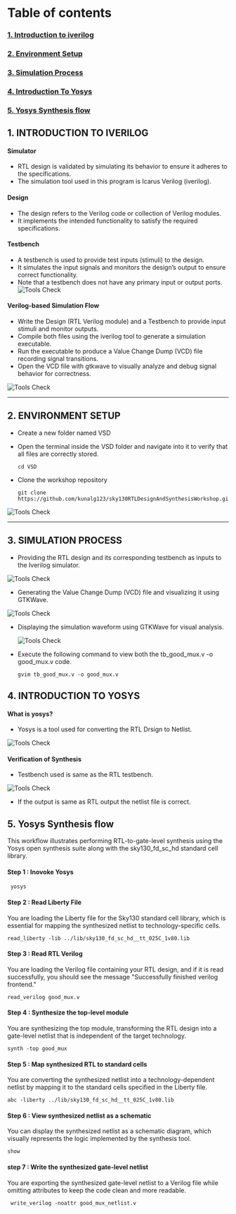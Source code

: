 # Table of contents
### [1. Introduction to iverilog](#1-introduction-to-iverilog)
### [2. Environment Setup](#2-environment-setup)
### [3. Simulation Process](#3-simulation-process)
### [4. Introduction To Yosys](#4-introduction-to-yosys)
### [5. Yosys Synthesis flow](#5-yosys-synthesis-flow)
## 1. INTRODUCTION TO IVERILOG
#### Simulator
* RTL design is validated by simulating its behavior to ensure it adheres to the specifications.
* The simulation tool used in this program is Icarus Verilog (iverilog).

#### Design 
* The design refers to the Verilog code or collection of Verilog modules.
* It implements the intended functionality to satisfy the required specifications.

#### Testbench
* A testbench is used to provide test inputs (stimuli) to the design.
* It simulates the input signals and monitors the design’s output to ensure correct functionality.
* Note that a testbench does not have any primary input or output ports.
![Tools Check](https://github.com/thaaroonesaec24-crypto/RISC-V-TAPEOUT-PROGRAM/blob/main/Week_1/Pictures/TEST%20BENCH.png)

#### Verilog-based Simulation Flow
* Write the Design (RTL Verilog module) and a Testbench to provide input stimuli and monitor outputs.
* Compile both files using the iverilog tool to generate a simulation executable.
* Run the executable to produce a Value Change Dump (VCD) file recording signal transitions.
* Open the VCD file with gtkwave to visually analyze and debug signal behavior for correctness.

![Tools Check](https://github.com/thaaroonesaec24-crypto/RISC-V-TAPEOUT-PROGRAM/blob/main/Week_1/Pictures/iverilog%20design%20flow.png)

--- 

## 2. ENVIRONMENT SETUP
* Create a new folder named VSD
  
* Open the terminal inside the VSD folder and navigate into it to verify that all files are correctly stored.
  ~~~
  cd VSD
* Clone the workshop repository
   ~~~
   git clone https://github.com/kunalg123/sky130RTLDesignAndSynthesisWorkshop.git

![Tools Check](https://github.com/thaaroonesaec24-crypto/RISC-V-TAPEOUT-PROGRAM/blob/main/Week_1/Pictures/environment.png)

---

## 3. SIMULATION PROCESS
* Providing the RTL design and its corresponding testbench as inputs to the Iverilog simulator.
  
![Tools Check](https://github.com/thaaroonesaec24-crypto/RISC-V-TAPEOUT-PROGRAM/blob/main/Week_1/Pictures/comand%20for%20the%20iverilog.png)
  
* Generating the Value Change Dump (VCD) file and visualizing it using GTKWave.

![Tools Check](https://github.com/thaaroonesaec24-crypto/RISC-V-TAPEOUT-PROGRAM/blob/main/Week_1/Pictures/Screenshot%20from%202025-09-23%2021-31-39.png)

* Displaying the simulation waveform using GTKWave for visual analysis.

  ![Tools Check](https://github.com/thaaroonesaec24-crypto/RISC-V-TAPEOUT-PROGRAM/blob/main/Week_1/Pictures/gtk%20window.png)

* Execute the following command to view both the tb_good_mux.v -o good_mux.v code.
  ~~~
  gvim tb_good_mux.v -o good_mux.v
  ~~~

## 4. INTRODUCTION TO YOSYS
 #### What is yosys?
  * Yosys is a tool used for converting the RTL Drsign to Netlist.

 ![Tools Check](https://github.com/thaaroonesaec24-crypto/RISC-V-TAPEOUT-PROGRAM/blob/main/Week_1/Pictures/Screenshot%202025-09-23%20233236.png)

#### Verification of Synthesis
  * Testbench used is same as the RTL testbench.

![Tools Check](https://github.com/thaaroonesaec24-crypto/RISC-V-TAPEOUT-PROGRAM/blob/main/Week_1/Pictures/Screenshot%202025-09-23%20231603.png)

* If the output is same as RTL output the netlist file is correct.

## 5. Yosys Synthesis flow

  This workflow illustrates performing RTL-to-gate-level synthesis using the Yosys open synthesis suite along with the sky130_fd_sc_hd standard cell library.
  
#### Step 1 : Inovoke Yosys
~~~
 yosys
~~~
#### Step 2 : Read Liberty File
  You are loading the Liberty file for the Sky130 standard cell library, which is essential for mapping the synthesized netlist to technology-specific cells.
~~~
read_liberty -lib ../lib/sky130_fd_sc_hd__tt_025C_1v80.lib
~~~
#### Step 3 : Read RTL Verilog
You are loading the Verilog file containing your RTL design, and if it is read successfully, you should see the message "Successfully finished verilog frontend."
~~~
read_verilog good_mux.v
~~~
#### Step 4 : Synthesize the top-level module 
You are synthesizing the top module, transforming the RTL design into a gate-level netlist that is independent of the target technology.
~~~
synth -top good_mux
~~~
#### Step 5 : Map synthesized RTL to standard cells 
You are converting the synthesized netlist into a technology-dependent netlist by mapping it to the standard cells specified in the Liberty file.
~~~
abc -liberty ../lib/sky130_fd_sc_hd__tt_025C_1v80.lib
~~~
#### Step 6 : View synthesized netlist as a schematic
You can display the synthesized netlist as a schematic diagram, which visually represents the logic implemented by the synthesis tool.
~~~
show
~~~
#### step 7 : Write the synthesized gate-level netlist 
You are exporting the synthesized gate-level netlist to a Verilog file while omitting attributes to keep the code clean and more readable.
~~~
 write_verilog -noattr good_mux_netlist.v
~~~




 

